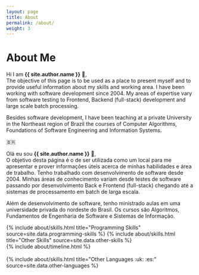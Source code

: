 ```yaml
---
layout: page
title: About
permalink: /about/
weight: 3
---
```


# **About Me**

Hi I am **{{ site.author.name }}** :wave:,<br>
The objective of this page is to be used as a place to present myself and to provide useful information about my skills and working area.
I have been working with software development since 2004. My areas of expertise vary from software testing to Frontend, Backend (full-stack) development and large scale batch processing.

Besides software development, I have been teaching at a private University in the Northeast region of Brazil the courses of Computer Algorithms, Foundations of Software Engineering and Information Systems.


🇧🇷

Olá eu sou **{{ site.author.name }}** :wave:,<br>
O objetivo desta página é o de ser utilizada como um local para me apresentar e prover informações úteis acerca de minhas habilidades e área de trabalho.
Tenho trabalhado com desenvolvimento de software desde 2004. Minhas áreas de conhecimento variam desde testes de software passando por desenvolvimento Back e Frontend (full-stack) chegando até a sistemas de processamento em batch de larga escala.

Além de desenvolvimento de software, tenho ministrado aulas em uma universidade privada do nordeste do Brasil. Os cursos são Algoritmos, Fundamentos de Engenharia de Software e Sistemas de Informação.

<div class="row">
{% include about/skills.html title="Programming Skills" source=site.data.programming-skills %}
{% include about/skills.html title="Other Skills" source=site.data.other-skills %}
</div>

<div class="row">
{% include about/timeline.html %}
</div>

<br/>


<div class="row">
{% include about/skills.html title="Other Languages :uk: :es:" source=site.data.other-languages %}
</div>
